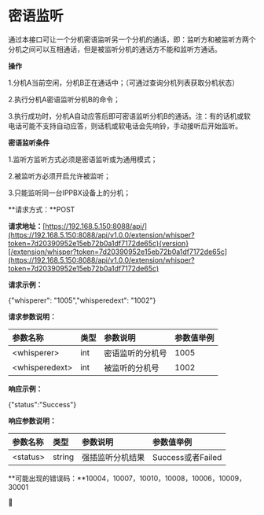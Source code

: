 # 密语监听

通过本接口可让一个分机密语监听另一个分机的通话，即：监听方和被监听方两个分机之间可以互相通话，但是被监听分机的通话方不能和监听方通话。

**操作**

1.分机A当前空闲，分机B正在通话中；（可通过查询分机列表获取分机状态）

2.执行分机A密语监听分机B的命令；

3.执行成功时，分机A自动应答后即可密语监听分机B的通话。注：有的话机或软电话可能不支持自动应答，则话机或软电话会先响铃，手动接听后开始监听。

**密语监听条件**

1.监听方监听方式必须是密语监听或为通用模式；

2.被监听方必须开启允许被监听；

3.只能监听同一台IPPBX设备上的分机；

**请求方式：**POST

**请求地址：**[https://192.168.5.150:8088/api/](https://192.168.5.150:8088/api/v1.0.0/extension/whisper?token=7d20390952e15eb72b0a1df7172de65c){version}[/extension/whisper?token=7d20390952e15eb72b0a1df7172de65c](https://192.168.5.150:8088/api/v1.0.0/extension/whisper?token=7d20390952e15eb72b0a1df7172de65c)

**请求示例：**

{"whisperer": "1005","whisperedext": "1002"}

**请求参数说明：**

| 参数名称 | 类型 | 参数说明 | 参数值举例 |
| :--- | :--- | :--- | :--- |
| &lt;whisperer&gt; | int | 密语监听的分机号 | 1005 |
| &lt;whisperedext&gt; | int | 被监听的分机号 | 1002 |

**响应示例：**

{"status":"Success"}

**响应参数说明：**

| 参数名称 | 类型 | 参数说明 | 参数值举例 |
| :--- | :--- | :--- | :--- |
| &lt;status&gt; | string | 强插监听分机结果 | Success或者Failed |

**可能出现的错误码：**10004，10007，10010，10008，10006，10009，30001



